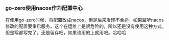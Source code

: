 ### go-zero使用nacos作为配置中心

在使用go-zero时候，将配置改成nacos，但是后来发现不合适，如果监听nacos修改的配置要重启服务，这个在运维上是很危险的，所以还是没有使用这种方式。但是写都写完了，还是留存吧，如果谁用的上就用吧。哈哈哈

